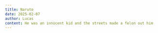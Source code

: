 ```yaml
---
title: Naruto
date: 2025-02-07
author: Lucas
content: He was an innocent kid and the streets made a felon out him
---
```

